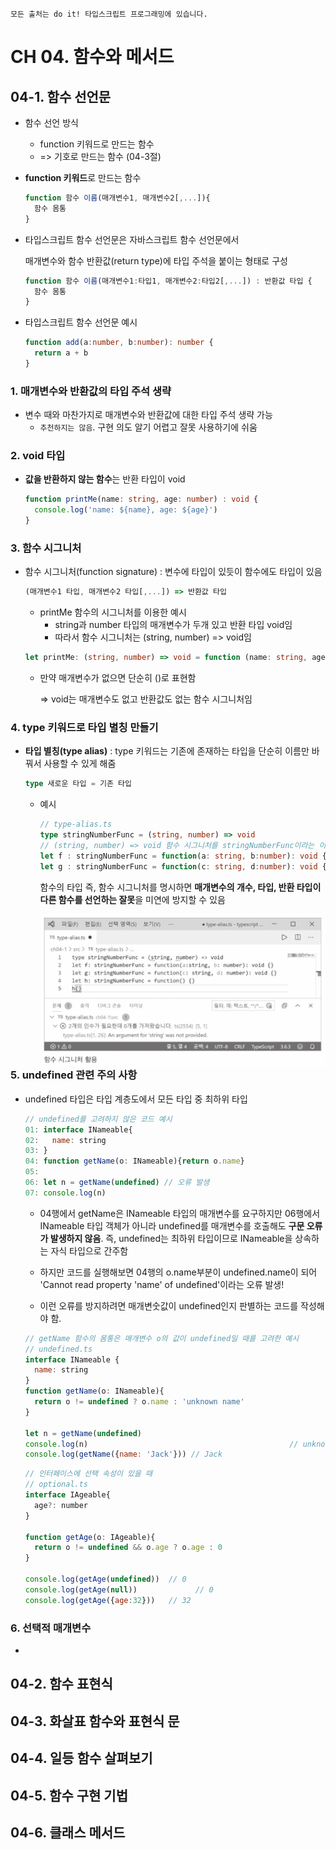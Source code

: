 `모든 출처는 do it! 타입스크립트 프로그래밍에 있습니다.`

# CH 04. 함수와 메서드

## 04-1. 함수 선언문

- 함수 선언 방식
  - function 키워드로 만드는 함수
  - => 기호로 만드는 함수 (04-3절)

- **function 키워드**로 만드는 함수

  ```typescript
  function 함수 이름(매개변수1, 매개변수2[,...]){
    함수 몸통
  }
  ```



- 타입스크립트 함수 선언문은 자바스크립트 함수 선언문에서 

  매개변수와 함수 반환값(return type)에 타입 주석을 붙이는 형태로 구성

  ```typescript
  function 함수 이름(매개변수1:타입1, 매개변수2:타입2[,...]) : 반환값 타입 {
    함수 몸통
  }
  ```



- 타입스크립트 함수 선언문 예시

  ```typescript
  function add(a:number, b:number): number {
    return a + b
  }
  ```



### 1. 매개변수와 반환값의 타입 주석 생략
- 변수 때와 마찬가지로 매개변수와 반환값에 대한 타입 주석 생략 가능
  - `추천하지는 않음`. 구현 의도 알기 어렵고 잘못 사용하기에 쉬움




### 2. void 타입

- **값을 반환하지 않는 함수**는 반환 타입이 void

  ```typescript
  function printMe(name: string, age: number) : void {
    console.log('name: ${name}, age: ${age}')
  }
  ```



### 3. 함수 시그니처

- 함수 시그니처(function signature) : 변수에 타입이 있듯이 함수에도 타입이 있음

  ```typescript
  (매개변수1 타입, 매개변수2 타입[,...]) => 반환값 타입
  ```

  - printMe 함수의 시그니처를 이용한 예시
    - string과 number 타입의 매개변수가 두개 있고 반환 타입 void임
    - 따라서 함수 시그니처는 (string, number) => void임

  ```typescript
  let printMe: (string, number) => void = function (name: string, age: number) : void {}
  ```

  - 만약 매개변수가 없으면 단순히 ()로 표현함 

       => void는 매개변수도 없고 반환값도 없는 함수 시그니처임



### 4. type 키워드로 타입 별칭 만들기 

- **타입 별칭(type alias)** : type 키워드는 기존에 존재하는 타입을 단순히 이름만 바꿔서 사용할 수 있게 해줌

  ```typescript
  type 새로운 타입 = 기존 타입
  ```

  - 예시

    ```typescript
    // type-alias.ts
    type stringNumberFunc = (string, number) => void
    // (string, number) => void 함수 시그니처를 stringNumberFunc이라는 이름으로 타입 별칭을 만듦
    let f : stringNumberFunc = function(a: string, b:number): void {}
    let g : stringNumberFunc = function(c: string, d:number): void {}
    ```
    
    함수의 타입 즉, 함수 시그니처를 명시하면 **매개변수의 개수, 타입, 반환 타입이 다른 함수를 선언하는 잘못**을 미연에 방지할 수 있음
    
    <img src="ch04.assets/image-20220629201810069.png" alt="image-20220629201810069" style="zoom:50%;" align='left' />

### 5. undefined 관련 주의 사항

- undefined 타입은 타입 계층도에서 모든 타입 중 최하위 타입

  ```javascript
  // undefined를 고려하지 않은 코드 예시
  01: interface INameable{
  02: 	name: string
  03: }
  04: function getName(o: INameable){return o.name} 
  05:
  06: let n = getName(undefined) // 오류 발생
  07: console.log(n)
  ```

  - 04행에서 getName은 INameable 타입의 매개변수를 요구하지만 06행에서 INameable 타입 객체가 아니라 undefined를 매개변수를 호출해도 **구문 오류가 발생하지 않음**. 즉, undefined는 최하위 타입이므로 INameable을 상속하는 자식 타입으로 간주함

  - 하지만 코드를 실행해보면 04행의 o.name부분이 undefined.name이 되어 'Cannot read property 'name' of undefined'이라는 오류 발생! 

  - 이런 오류를 방지하려면 매개변숫값이 undefined인지 판별하는 코드를 작성해야 함.

  

  ```javascript
  // getName 함수의 몸통은 매개변수 o의 값이 undefined일 때를 고려한 예시
  // undefined.ts
  interface INameable {
    name: string
  }
  function getName(o: INameable){
    return o != undefined ? o.name : 'unknown name'
  }
  
  let n = getName(undefined)
  console.log(n)											 // unknown name
  console.log(getName({name: 'Jack'})) // Jack
  ```

  

  ```javascript
  // 인터페이스에 선택 속성이 있을 때
  // optional.ts
  interface IAgeable{
    age?: number
  }
    
  function getAge(o: IAgeable){
    return o != undefined && o.age ? o.age : 0
  }
    
  console.log(getAge(undefined))  // 0
  console.log(getAge(null))				// 0
  console.log(getAge({age:32}))   // 32
  ```

  

### 6. 선택적 매개변수

- 



## 04-2. 함수 표현식

## 04-3. 화살표 함수와 표현식 문

## 04-4. 일등 함수 살펴보기

## 04-5. 함수 구현 기법

## 04-6. 클래스 메서드
